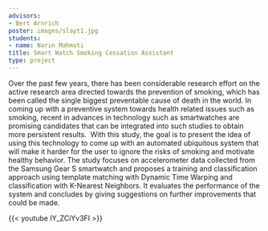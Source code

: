 ```yaml
---
advisors:
- Bert Arnrich
poster: images/slayt1.jpg
students:
- name: Narın Mahmutı
title: Smart Watch Smoking Cessation Assistant
type: project
---
```


Over the past few years, there has been considerable research effort on the active research area directed towards the prevention of smoking, which has been called the single biggest preventable cause of death in the world. In coming up with a preventive system towards health related issues such as smoking, recent in advances in technology such as smartwatches are promising candidates that can be integrated into such studies to obtain more persistent results.  With this study, the goal is to present the idea of using this technology to come up with an automated ubiquitous system that will make it harder for the user to ignore the risks of smoking and motivate healthy behavior. The study focuses on accelerometer data collected from the Samsung Gear S smartwatch and proposes a training and classification approach using template matching with Dynamic Time Warping and classification with K-Nearest Neighbors. It evaluates the performance of the system and concludes by giving suggestions on further improvements that could be made.


{{< youtube IY_ZCiYv3FI >}}